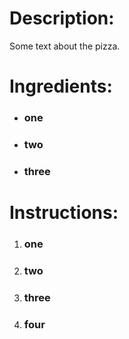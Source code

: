 # Description:
Some text about the pizza.

# Ingredients:
- ### one
- ### two
- ### three

# Instructions:
1. ### one
2. ### two 
3. ### three
4. ### four
